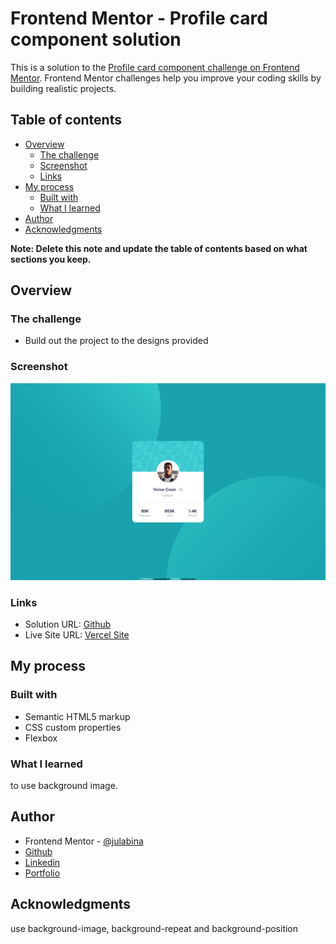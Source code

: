 # Frontend Mentor - Profile card component solution

This is a solution to the [Profile card component challenge on Frontend Mentor](https://www.frontendmentor.io/challenges/profile-card-component-cfArpWshJ). Frontend Mentor challenges help you improve your coding skills by building realistic projects. 

## Table of contents

- [Overview](#overview)
  - [The challenge](#the-challenge)
  - [Screenshot](#screenshot)
  - [Links](#links)
- [My process](#my-process)
  - [Built with](#built-with)
  - [What I learned](#what-i-learned)
- [Author](#author)
- [Acknowledgments](#acknowledgments)

**Note: Delete this note and update the table of contents based on what sections you keep.**

## Overview

### The challenge

- Build out the project to the designs provided

### Screenshot

![](./screenshot.png)

### Links

- Solution URL: [Github](https://github.com/julabina/fem_profil-card-component)
- Live Site URL: [Vercel Site](https://fem-profil-card-component.vercel.app/)

## My process

### Built with

- Semantic HTML5 markup
- CSS custom properties
- Flexbox

### What I learned

to use background image.

## Author

- Frontend Mentor - [@julabina](https://www.frontendmentor.io/profile/julabina)
- [Github](https://github.com/julabina)
- [Linkedin](https://www.linkedin.com/in/julien-lenfum%C3%A9-bb2979215/)
- [Portfolio](https://julienlenfume.com/)

## Acknowledgments

use background-image, background-repeat and background-position
